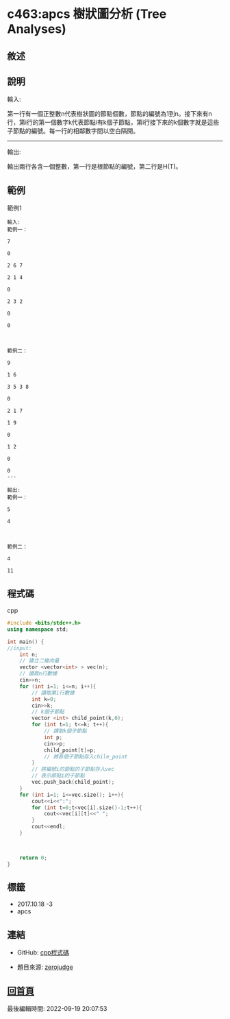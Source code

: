 # c463:apcs 樹狀圖分析 (Tree Analyses)

## 敘述





## 說明

輸入:

第一行有一個正整數n代表樹狀圖的節點個數，節點的編號為1到n。接下來有n行，第i行的第一個數字k代表節點i有k個子節點，第i行接下來的k個數字就是這些子節點的編號。每一行的相鄰數字間以空白隔開。

---

輸出:

輸出兩行各含一個整數，第一行是根節點的編號，第二行是H(T)。

## 範例
範例1

```
輸入:
範例一：
7 
0 
2 6 7 
2 1 4 
0 
2 3 2 
0 
0 

範例二：
9 
1 6 
3 5 3 8 
0 
2 1 7 
1 9 
0 
1 2 
0 
0 
---

輸出:
範例一：
5 
4 

範例二：
4 
11 
```

## 程式碼
cpp

```cpp
#include <bits/stdc++.h>
using namespace std;

int main() {
//input:
    int n;
    // 建立二維向量
    vector <vector<int> > vec(n);
    // 讀取n行數據
    cin>>n;
    for (int i=1; i<=n; i++){
        // 讀取第i行數據
        int k=0;
        cin>>k;
        // k個子節點
        vector <int> child_point(k,0);
        for (int t=1; t<=k; t++){
            // 讀取k個子節點
            int p;
            cin>>p;
            child_point[t]=p;
            // 將各個子節點存入chile_point
        }
        // 將編號i的節點的子節點存入vec
        // 表示節點i的子節點
        vec.push_back(child_point);
    }
    for (int i=1; i<=vec.size(); i++){
    	cout<<i<<":";
    	for (int t=0;t<vec[i].size()-1;t++){
    		cout<<vec[i][t]<<" ";
		}
		cout<<endl;
	}


    
    return 0;
}
```

## 標籤
- 2017.10.18 -3
- apcs


## 連結
- GitHub: [cpp程式碼](https://github.com/henryleecode23/solve_record/blob/main/zerojudge/c463/main.cpp)


- 題目來源: [zerojudge](https://zerojudge.tw/ShowProblem?problemid=c463)

## [回首頁](https://henryleecode23.github.io/solve_record/)


最後編輯時間: 2022-09-19 20:07:53